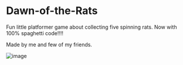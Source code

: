 ﻿# Dawn-of-the-Rats
Fun little platformer game about collecting five spinning rats. Now with 100% spaghetti code!!!!

Made by me and few of my friends.


![image](https://user-images.githubusercontent.com/89298953/187884687-37b4943b-623e-48ae-a06e-9ce663faf560.png)
